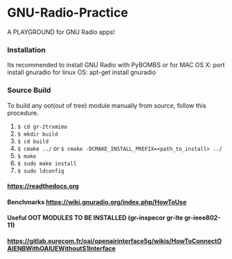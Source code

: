# GNU-Radio-Practice
A PLAYGROUND for GNU Radio apps!

### Installation
Its recommended to install GNU Radio with PyBOMBS
or 
for MAC OS X: port install gnuradio
for linux OS: apt-get install gnuradio

### Source Build

To build any oot(out of tree) module manually from source, follow this procedure.


1. `$ cd gr-2trxmimo`
2. `$ mkdir build`
3. `$ cd build`
4. `$ cmake ../` or `$ cmake -DCMAKE_INSTALL_PREFIX=<path_to_install> ../`
5. `$ make`
6. `$ sudo make install`
7. `$ sudo ldconfig`

#### https://readthedocs.org
#### Benchmarks https://wiki.gnuradio.org/index.php/HowToUse
#### Useful OOT MODULES TO BE INSTALLED (gr-inspecor gr-lte gr-ieee802-11)
#### https://gitlab.eurecom.fr/oai/openairinterface5g/wikis/HowToConnectOAIENBWithOAIUEWithoutS1Interface
